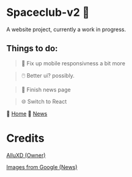 # Spaceclub-v2 🌌
A website project, currently a work in progress.

## Things to do:
> 📱 Fix up mobile responsivness a bit more 

> 🖱️ Better ui? possibly.

> 📰 Finish news page

> 🌐 Switch to React

🔗 [Home](https://alluxd.github.io/Spaceclub-v2)
🔗 [News](https://alluxd.github.io/Spaceclub-v2/pages/news.html)

# Credits
[AlluXD (Owner) ](https://github.com/@alluxd)

[Images from Google (News) ](https://google.com/images)
